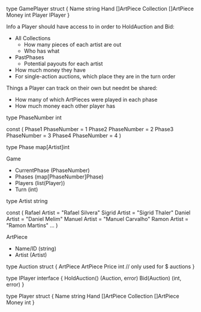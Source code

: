 

type GamePlayer struct {
    Name string
    Hand []ArtPiece
    Collection []ArtPiece
    Money int
    Player IPlayer
}


Info a Player should have access to in order to HoldAuction and Bid:
- All Collections
  - How many pieces of each artist are out
  - Who has what
- PastPhases
  - Potential payouts for each artist
- How much money they have
- For single-action auctions, which place they are in the turn order

Things a Player can track on their own but neednt be shared: 
- How many of which ArtPieces were played in each phase
- How much money each other player has









type PhaseNumber int

const (
    Phase1 PhaseNumber = 1
    Phase2 PhaseNumber = 2
    Phase3 PhaseNumber = 3
    Phase4 PhaseNumber = 4
)

type Phase map[Artist]int

Game
- CurrentPhase (PhaseNumber)
- Phases (map[PhaseNumber]Phase)
- Players (list(Player))
- Turn (int)

type Artist string

const (
    Rafael Artist = "Rafael Silvera"
    Sigrid Artist = "Sigrid Thaler"
    Daniel Artist = "Daniel Melim"
    Manuel Artist = "Manuel Carvalho"
    Ramon Artist = "Ramon Martins"
...
)

ArtPiece
- Name/ID (string)
- Artist (Artist)

type Auction struct {
    ArtPiece ArtPiece
    Price int // only used for $ auctions
}

type IPlayer interface {
    HoldAuction() (Auction, error)
    Bid(Auction) (int, error)
}

type Player struct {
    Name string
    Hand []ArtPiece
    Collection []ArtPiece
    Money int
}